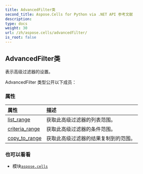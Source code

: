 ```yaml
---
title: AdvancedFilter类
second_title: Aspose.Cells for Python via .NET API 参考文献
description:
type: docs
weight: 30
url: /zh/aspose.cells/advancedfilter/
is_root: false
---
```

## AdvancedFilter类
表示高级过滤器的设置。



AdvancedFilter 类型公开以下成员：

### 属性
|属性|描述|
| :- | :- |
| [list_range](/cells/python-net/zh/aspose.cells/advancedfilter/list_range) |获取此高级过滤器的列表范围。|
| [criteria_range](/cells/python-net/zh/aspose.cells/advancedfilter/criteria_range) |获取此高级过滤器的条件范围。|
| [copy_to_range](/cells/python-net/zh/aspose.cells/advancedfilter/copy_to_range) |获取此高级过滤器的结果复制到的范围。|



### 也可以看看
* 模块[`aspose.cells`](..)
